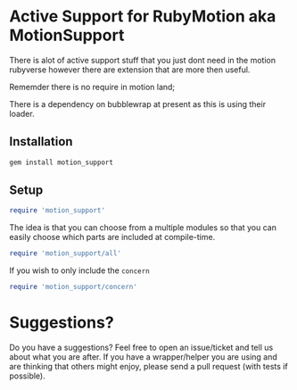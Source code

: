 # Active Support for RubyMotion aka MotionSupport

There is alot of active support stuff that you just dont need in the
motion rubyverse however there are extension that are more then useful.

Rememder there is no require in motion land;

There is a dependency on bubblewrap at present as this is using their loader.

## Installation

```ruby
gem install motion_support
```

## Setup

```ruby
require 'motion_support'
```

The idea is that you can choose from a multiple modules so that you can easily choose which parts
are included at compile-time.

```ruby
require 'motion_support/all'
```

If you wish to only include the `concern`

```ruby
require 'motion_support/concern'
```


# Suggestions?

Do you have a suggestions? Feel free to open an
issue/ticket and tell us about what you are after. If you have a
wrapper/helper you are using and are thinking that others might enjoy,
please send a pull request (with tests if possible).


